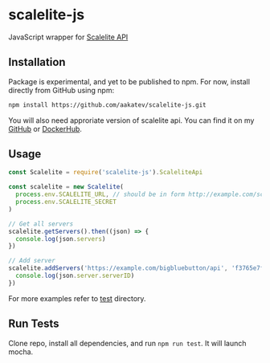 # scalelite-js

JavaScript wrapper for [Scalelite API](https://github.com/blindsidenetworks/scalelite/pull/289)

## Installation

Package is experimental, and yet to be published to npm. For now, install directly from GitHub using npm:

```bash
npm install https://github.com/aakatev/scalelite-js.git
```

You will also need approriate version of scalelite api. You can find it on my [GitHub](https://github.com/aakatev/scalelite/tree/develop) or [DockerHub](https://hub.docker.com/r/aakatev/scalelite).

## Usage

```javascript
const Scalelite = require('scalelite-js').ScaleliteApi

const scalelite = new Scalelite(
  process.env.SCALELITE_URL, // should be in form http://example.com/scalelite/api
  process.env.SCALELITE_SECRET
)

// Get all servers
scalelite.getServers().then((json) => {
  console.log(json.servers)
})

// Add server
scalelite.addServers('https://example.com/bigbluebutton/api', 'f3765e7f5e805c8911046ea5d2ad40ba7bea35355d56dfa3').then((json) => {
  console.log(json.server.serverID)
})
```

For more examples refer to [test](test) directory.


## Run Tests

Clone repo, install all dependencies, and run `npm run test`. It will launch mocha.